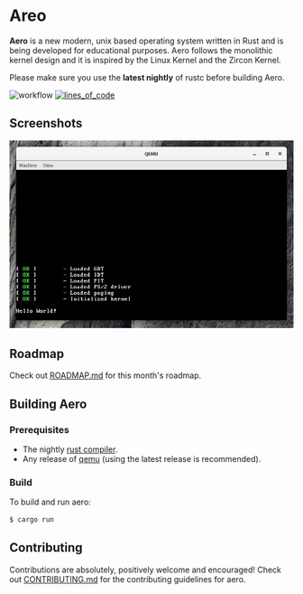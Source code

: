 # Areo

**Aero** is a new modern, unix based operating system written in Rust and is being developed for educational purposes. Aero follows the monolithic kernel design and it is inspired by the Linux Kernel and the Zircon Kernel.

Please make sure you use the **latest nightly** of rustc before building Aero.

![workflow](https://github.com/Andy-Python-Programmer/aero/actions/workflows/build.yml/badge.svg)
[![lines_of_code](https://tokei.rs/b1/github/Andy-Python-Programmer/aero)](https://github.com/Andy-Python-Programmer/aero)

## Screenshots
<img src="misc/os.png">

## Roadmap

Check out [ROADMAP.md](ROADMAP.md) for this month's roadmap.

## Building Aero

### Prerequisites
- The nightly [rust compiler](https://www.rust-lang.org/).
- Any release of [qemu](https://www.qemu.org/) (using the latest release is recommended).

### Build
To build and run aero:

```sh
$ cargo run
```

## Contributing
Contributions are absolutely, positively welcome and encouraged! Check out [CONTRIBUTING.md](CONTRIBUTING.md) for the contributing guidelines for aero.